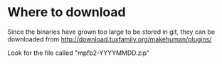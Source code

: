 # Where to download

Since the binaries have grown too large to be stored in git, they can be downloaded from http://download.tuxfamily.org/makehuman/plugins/

Look for the file called "mpfb2-YYYYMMDD.zip"

